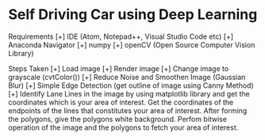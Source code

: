 # Self Driving Car using Deep Learning

Requirements
[+] IDE (Atom, Notepad++, Visual Studio Code etc)
[+] Anaconda Navigator
[+] numpy
[+] openCV (Open Source Computer Vision Library)


Steps Taken
[+] Load image
[+] Render image
[+] Change image to grayscale (cvtColor())
[+] Reduce Noise and Smoothen Image (Gaussian Blur)
[+] Simple Edge Detection (get outline of image using Canny Method)
[+] Identify Lane Lines in the image by using matplotlib library and get the coordinates which is your area of interest.
    Get the coordinates of the endpoints of the lines that constitutes your area of interest. After forming the polygons, give the polygons white background. Perfom bitwise operation of the image and the polygons to fetch your area of interest.
